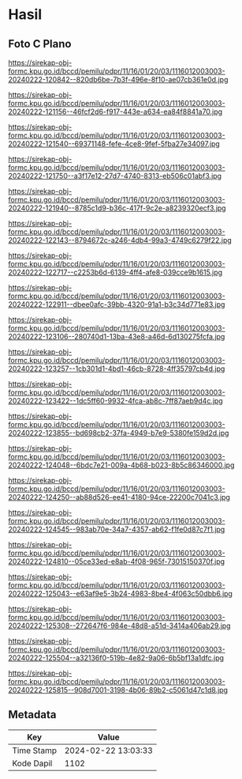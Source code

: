 # Hasil

## Foto C Plano

https://sirekap-obj-formc.kpu.go.id/bccd/pemilu/pdpr/11/16/01/20/03/1116012003003-20240222-120842--820db6be-7b3f-496e-8f10-ae07cb361e0d.jpg

https://sirekap-obj-formc.kpu.go.id/bccd/pemilu/pdpr/11/16/01/20/03/1116012003003-20240222-121156--46fcf2d6-f917-443e-a634-ea84f8841a70.jpg

https://sirekap-obj-formc.kpu.go.id/bccd/pemilu/pdpr/11/16/01/20/03/1116012003003-20240222-121540--69371148-fefe-4ce8-9fef-5fba27e34097.jpg

https://sirekap-obj-formc.kpu.go.id/bccd/pemilu/pdpr/11/16/01/20/03/1116012003003-20240222-121750--a3f17e12-27d7-4740-8313-eb506c01abf3.jpg

https://sirekap-obj-formc.kpu.go.id/bccd/pemilu/pdpr/11/16/01/20/03/1116012003003-20240222-121940--8785c1d9-b36c-417f-9c2e-a8239320ecf3.jpg

https://sirekap-obj-formc.kpu.go.id/bccd/pemilu/pdpr/11/16/01/20/03/1116012003003-20240222-122143--8794672c-a246-4db4-99a3-4749c6279f22.jpg

https://sirekap-obj-formc.kpu.go.id/bccd/pemilu/pdpr/11/16/01/20/03/1116012003003-20240222-122717--c2253b6d-6139-4ff4-afe8-039cce9b1615.jpg

https://sirekap-obj-formc.kpu.go.id/bccd/pemilu/pdpr/11/16/01/20/03/1116012003003-20240222-122911--dbee0afc-39bb-4320-91a1-b3c34d771e83.jpg

https://sirekap-obj-formc.kpu.go.id/bccd/pemilu/pdpr/11/16/01/20/03/1116012003003-20240222-123106--280740d1-13ba-43e8-a46d-6d130275fcfa.jpg

https://sirekap-obj-formc.kpu.go.id/bccd/pemilu/pdpr/11/16/01/20/03/1116012003003-20240222-123257--1cb301d1-4bd1-46cb-8728-4ff35797cb4d.jpg

https://sirekap-obj-formc.kpu.go.id/bccd/pemilu/pdpr/11/16/01/20/03/1116012003003-20240222-123422--1dc5ff60-9932-4fca-ab8c-7ff87aeb9d4c.jpg

https://sirekap-obj-formc.kpu.go.id/bccd/pemilu/pdpr/11/16/01/20/03/1116012003003-20240222-123855--bd698cb2-37fa-4949-b7e9-5380fe159d2d.jpg

https://sirekap-obj-formc.kpu.go.id/bccd/pemilu/pdpr/11/16/01/20/03/1116012003003-20240222-124048--6bdc7e21-009a-4b68-b023-8b5c86346000.jpg

https://sirekap-obj-formc.kpu.go.id/bccd/pemilu/pdpr/11/16/01/20/03/1116012003003-20240222-124250--ab88d526-ee41-4180-94ce-22200c7041c3.jpg

https://sirekap-obj-formc.kpu.go.id/bccd/pemilu/pdpr/11/16/01/20/03/1116012003003-20240222-124545--983ab70e-34a7-4357-ab62-f1fe0d87c7f1.jpg

https://sirekap-obj-formc.kpu.go.id/bccd/pemilu/pdpr/11/16/01/20/03/1116012003003-20240222-124810--05ce33ed-e8ab-4f08-965f-73015150370f.jpg

https://sirekap-obj-formc.kpu.go.id/bccd/pemilu/pdpr/11/16/01/20/03/1116012003003-20240222-125043--e63af9e5-3b24-4983-8be4-4f063c50dbb6.jpg

https://sirekap-obj-formc.kpu.go.id/bccd/pemilu/pdpr/11/16/01/20/03/1116012003003-20240222-125308--272647f6-984e-48d8-a51d-3414a406ab29.jpg

https://sirekap-obj-formc.kpu.go.id/bccd/pemilu/pdpr/11/16/01/20/03/1116012003003-20240222-125504--a32136f0-519b-4e82-9a06-6b5bf13a1dfc.jpg

https://sirekap-obj-formc.kpu.go.id/bccd/pemilu/pdpr/11/16/01/20/03/1116012003003-20240222-125815--908d7001-3198-4b06-89b2-c5061d47c1d8.jpg


## Metadata

| Key        | Value               |
| ---------- | ------------------- |
| Time Stamp | 2024-02-22 13:03:33 |
| Kode Dapil | 1102                |



